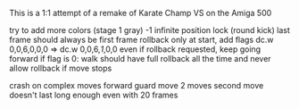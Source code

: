 This is a 1:1 attempt of a remake of Karate Champ VS on the Amiga 500

try to add more colors (stage 1 gray)
-1 infinite position lock (round kick)
last frame should always be first frame
rollback only at start, add flags  dc.w	0,0,6,0,0,0 => dc.w	0,0,6,*1*,0,0
even if rollback requested, keep going forward if flag is 0: walk should have full rollback all the time
and never allow rollback if move stops

crash on complex moves
forward guard move 2 moves second move doesn't last long enough even with 20 frames